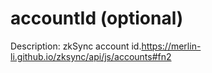 # accountId (optional)

Description: zkSync account id.https://merlin-li.github.io/zksync/api/js/accounts#fn2